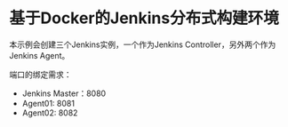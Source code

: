 # 基于Docker的Jenkins分布式构建环境

本示例会创建三个Jenkins实例，一个作为Jenkins Controller，另外两个作为Jenkins Agent。

端口的绑定需求：

- Jenkins Master：8080
- Agent01: 8081
- Agent02: 8082

